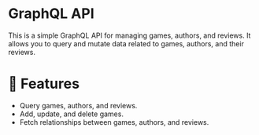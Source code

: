 # GraphQL API
This is a simple GraphQL API for managing games, authors, and reviews. It allows you to query and mutate data related to games, authors, and their reviews.

# 🚀 Features
- Query games, authors, and reviews.
- Add, update, and delete games.
- Fetch relationships between games, authors, and reviews.
